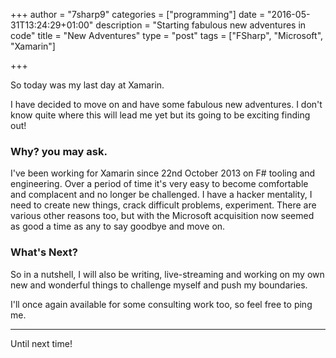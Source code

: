 +++
author = "7sharp9"
categories = ["programming"]
date = "2016-05-31T13:24:29+01:00"
description = "Starting fabulous new adventures in code"
title = "New Adventures"
type = "post"
tags = ["FSharp", "Microsoft", "Xamarin"]

+++

So today was my last day at Xamarin.  
<!--more-->

I have decided to move on and have some fabulous new adventures.  I don't know quite where this will lead me yet but its going to be exciting finding out!  

### Why? you may ask.

I've been working for Xamarin since 22nd October 2013 on F# tooling and engineering.  Over a period of time it's very easy to become comfortable and complacent and no longer be challenged.  I have a hacker mentality, I need to create new things, crack difficult problems, experiment.   There are various other reasons too, but with the Microsoft acquisition now seemed as good a time as any to say goodbye and move on.   

### What's Next?  
So in a nutshell, I will also be writing, live-streaming and working on my own new and wonderful things to challenge myself and push my boundaries.  

I'll once again available for some consulting work too, so feel free to ping me.  
- - -
Until next time!